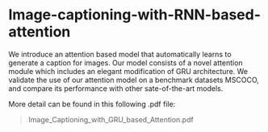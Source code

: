 # Image-captioning-with-RNN-based-attention

We introduce an attention based model that automatically learns to generate a caption for images. Our model consists of a novel attention module which includes an elegant modification of GRU architecture. We validate the use of our attention model on a benchmark datasets MSCOCO, and compare its performance with other sate-of-the-art models.

More detail can be found in this following .pdf file:
> Image_Captioning_with_GRU_based_Attention.pdf
